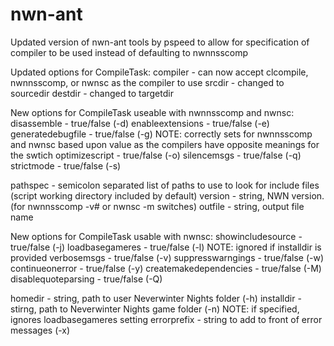# nwn-ant
Updated version of nwn-ant tools by pspeed to allow for specification of compiler to be used instead of defaulting to nwnnsscomp

Updated options for CompileTask:
compiler - can now accept clcompile, nwnnsscomp, or nwnsc as the compiler to use
srcdir - changed to sourcedir
destdir - changed to targetdir

New options for CompileTask useable with nwnnsscomp and nwnsc:
disassemble - true/false (-d)
enableextensions - true/false (-e)
generatedebugfile - true/false (-g) NOTE: correctly sets for nwnnsscomp and nwnsc based upon value as the compilers have opposite meanings for the swtich
optimizescript - true/false (-o)
silencemsgs - true/false (-q)
strictmode - true/false (-s)

pathspec - semicolon separated list of paths to use to look for include files (script working directory included by default)
version - string, NWN version.  (for nwnnsscomp -v# or nwnsc -m switches)
outfile - string, output file name


New options for CompileTask usable with nwnsc:
showincludesource - true/false (-j)
loadbasegameres - true/false (-l) NOTE: ignored if installdir is provided
verbosemsgs - true/false (-v)
suppresswarngings - true/false (-w)
continueonerror - true/false (-y)
createmakedependencies - true/false (-M)
disablequoteparsing - true/false (-Q)

homedir - string, path to user Neverwinter Nights folder (-h)
installdir - stirng, path to Neverwinter Nights game folder (-n)  NOTE: if specified, ignores loadbasegameres setting
errorprefix - string to add to front of error messages (-x)
